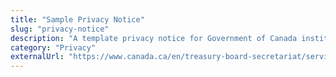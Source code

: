 ```yaml
---
title: "Sample Privacy Notice"
slug: "privacy-notice"
description: "A template privacy notice for Government of Canada institutions that can be modified as needed"
category: "Privacy"
externalUrl: "https://www.canada.ca/en/treasury-board-secretariat/services/government-communications/global-notices-departments.html#priv"
---
```

